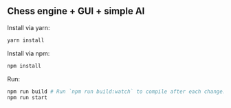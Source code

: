## Chess engine + GUI + simple AI


Install via yarn:
```bash
yarn install

```

Install via npm:

```bash
npm install
```


Run:

```bash
npm run build # Run `npm run build:watch` to compile after each change.
npm run start
```

